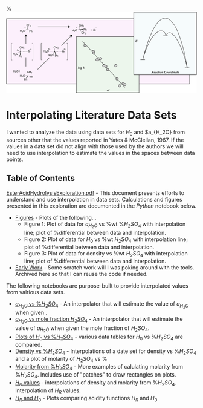 %![PhyOrg](PhysOrg.png)
# Interpolating Literature Data Sets

I wanted to analyze the data using data sets for $H_0$ and $a_{H_2O} from sources other that the values reported in Yates \& McClellan, 1967. If the values in a data set did not align with those used by the authors we will need to use interpolation to estimate the values in the spaces between data points.  

## Table of Contents

[EsterAcidHydrolysisExploration.pdf](pdf/Interpolators_1.pdf) - This document presents efforts to understand and use interpolation in data sets. Calculations and figures presented in this exploration are documented in the *Python* notebook below.

- [Figures](notebooks/02_Yates-interpolators.ipynb) - Plots of the following...
    - Figure 1: Plot of data for $a_{H_2O}$ vs \%wt $\%{H_2SO_4}$ with interpolation line; plot of \%differential between data and interpolation.
    - Figure 2: Plot of data for $H_0$ vs \%wt ${H_2SO_4}$ with interpolation line; plot of \%differential between data and interpolation.
    - Figure 3: Plot of data for density vs \%wt ${H_2SO_4}$ with interpolation line; plot of \%differential between data and interpolation.
- [Early Work](notebooks/02_interpolators_check.ipynb) - Some scratch work will I was poking around with the tools. Archived here so that I can reuse the code if needed.

The following notebooks are purpose-built to provide interpolated values from valrious data sets. 

- [$a_{H_2O}$ vs $\%{H_2SO_4}$](notebooks/02_01A-ActivityOfWaterinH2SO4byWt.ipynb) - An interpolator that will estimate the value of $a_{H_2O}$ when given $%H_2SO_4$.
- [$a_{H_2O}$ vs mole fraction $H_2SO_4$](notebooks/02_01B-ActivityOfWaterinH2SO4byX.ipynb) - An interpolator that will estimate the value of $a_{H_2O}$ when given the mole fraction of $H_2SO_4$.
- [Plots of $H_0$ vs $\%{H_2SO_4}$](notebooks/02_02_H2SO4_PercentWt_to_H0.ipynb) - various data tables for $H_0$ vs $\%H_2SO_4$ are compared.
- [Density vs $\%H_2SO_4$](notebooks/02_03_H2SO4_Percent_Density_Molarity.ipynb) - Interpolations of a date set for density vs $\%H_2SO_4$ and a plot of molarity of $H_2SO_4$ vs $\%$
- [Molarity from $\%H_2SO_4$](notebooks/02_03_H2SO4_PercentWt_to_MolarConc.ipynb) - More examples of calulating molarity from $\%H_2SO_4$. Includes use of "patches" to draw rectangles on plots.
- [$H_R$ values](notebooks/02_04_Cook_1975_HR_Values_Smooth.ipynb) - interpolations of density and molarity from $\%H_2SO_4$. Interpolation of $H_R$ values.
- [$H_R$ and $H_0$](notebooks/02_04_H0_HR_Comparison.ipynb) - Plots comparing acidity functions $H_R$ and $H_0$
